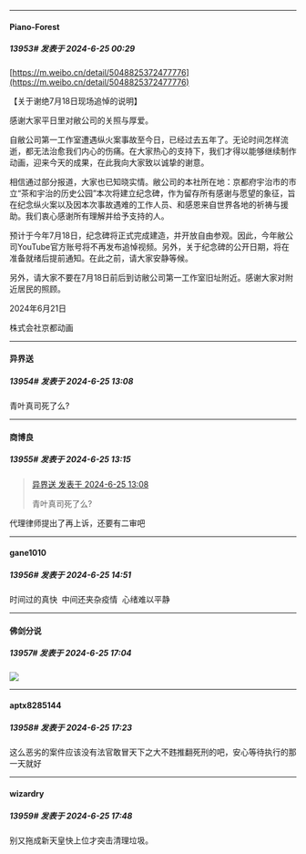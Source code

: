 ﻿
*****

####  Piano-Forest  
##### 13953#       发表于 2024-6-25 00:29

[https://m.weibo.cn/detail/5048825372477776](https://m.weibo.cn/detail/5048825372477776)

【关于谢绝7月18日现场追悼的说明】

感谢大家平日里对敝公司的关照与厚爱。

自敝公司第一工作室遭遇纵火案事故至今日，已经过去五年了。无论时间怎样流逝，都无法治愈我们内心的伤痛。在大家热心的支持下，我们才得以能够继续制作动画，迎来今天的成果，在此我向大家致以诚挚的谢意。

相信通过部分报道，大家也已知晓实情。敝公司的本社所在地：京都府宇治市的市立“茶和宇治的历史公园”本次将建立纪念碑，作为留存所有感谢与愿望的象征，旨在纪念纵火案以及因本次事故遇难的工作人员、和感恩来自世界各地的祈祷与援助。我们衷心感谢所有理解并给予支持的人。

预计于今年7月18日，纪念碑将正式完成建造，并开放自由参观。因此，今年敝公司YouTube官方账号将不再发布追悼视频。另外，关于纪念碑的公开日期，将在准备就绪后提前通知。在此之前，请大家安静等候。

另外，请大家不要在7月18日前后到访敝公司第一工作室旧址附近。感谢大家对附近居民的照顾。

2024年6月21日

株式会社京都动画


*****

####  异界送  
##### 13954#       发表于 2024-6-25 13:08

青叶真司死了么?


*****

####  商博良  
##### 13955#       发表于 2024-6-25 13:15

<blockquote><a href="httphttps://bbs.saraba1st.com/2b/forum.php?mod=redirect&amp;goto=findpost&amp;pid=65371663&amp;ptid=1847593" target="_blank">异界送 发表于 2024-6-25 13:08</a>

青叶真司死了么?</blockquote>
代理律师提出了再上诉，还要有二审吧


*****

####  gane1010  
##### 13956#       发表于 2024-6-25 14:51

时间过的真快  中间还夹杂疫情  心绪难以平静


*****

####  佛剑分说  
##### 13957#       发表于 2024-6-25 17:04

<img src="https://static.saraba1st.com/image/smiley/face2017/135.png" referrerpolicy="no-referrer">


*****

####  aptx8285144  
##### 13958#       发表于 2024-6-25 17:23

这么恶劣的案件应该没有法官敢冒天下之大不韪推翻死刑的吧，安心等待执行的那一天就好


*****

####  wizardry  
##### 13959#       发表于 2024-6-25 17:48

别又拖成新天皇快上位才突击清理垃圾。

